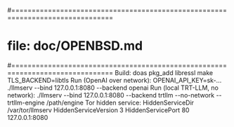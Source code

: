 #===============================================================================
# file: doc/OPENBSD.md
#===============================================================================
Build:
    doas pkg_add libressl
    make TLS_BACKEND=libtls
Run (OpenAI over network):
    OPENAI_API_KEY=sk-... ./llmserv --bind 127.0.0.1:8080 --backend openai
Run (local TRT-LLM, no network):
    ./llmserv --bind 127.0.0.1:8080 --backend trtllm --no-network --trtllm-engine /path/engine
Tor hidden service:
    HiddenServiceDir /var/tor/llmserv
    HiddenServiceVersion 3
    HiddenServicePort 80 127.0.0.1:8080

